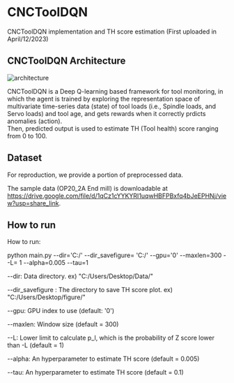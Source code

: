 # CNCToolDQN

CNCToolDQN implementation and TH score estimation (First uploaded in April/12/2023)


 ## CNCToolDQN Architecture
![architecture](https://user-images.githubusercontent.com/131362675/233518536-bbf521c0-8ec4-49fc-be5f-8581c7dafccb.png)

CNCToolDQN is a Deep Q-learning based framework for tool monitoring, in which the agent is trained by exploring the representation space of multivariate time-series data (state) of tool loads (i.e., Spindle loads, and Servo loads) and tool age, and gets rewards when it correctly prdicts anomalies (action).  
Then, predicted output is used to estimate TH (Tool health) score ranging from 0 to 100. 

## Dataset 

For reproduction, we provide a portion of preprocessed data. 

The sample data (OP20_2A End mill) is downloadable at https://drive.google.com/file/d/1qCz1cYYKYRI1uqwHBFPBxfq4bJeEPHNj/view?usp=share_link.

 ## How to run

How to run:

python main.py --dir='C:/' --dir_savefigure= 'C:/' --gpu='0' --maxlen=300 --L= 1 --alpha=0.005 --tau=1

--dir: Data directory. ex) "C:/Users/Desktop/Data/"

--dir_savefigure : The directory to save TH score plot. ex) "C:/Users/Desktop/figure/"

--gpu: GPU index to use (default: '0')

--maxlen: Window size (default = 300) 

--L: Lower limit to calculate p_l, which is the probability of Z score lower than -L (default = 1)

--alpha: An hyperparameter to estimate TH score (default = 0.005)

--tau: An hyperparameter to estimate TH score (default = 0.1)
